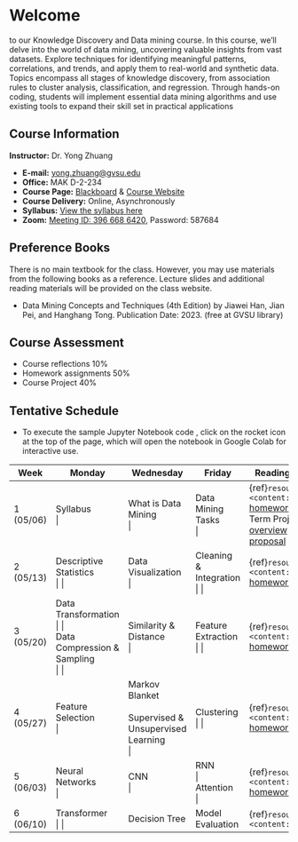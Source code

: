 # Welcome

to our Knowledge Discovery and Data mining course. In this course, we’ll delve into the world of data mining, uncovering valuable insights from vast datasets. Explore techniques for identifying meaningful patterns, correlations, and trends, and apply them to real-world and synthetic data. Topics encompass all stages of knowledge discovery, from association rules to cluster analysis, classification, and regression. Through hands-on coding, students will implement essential data mining algorithms and use existing tools to expand their skill set in practical applications

## Course Information

**Instructor:** Dr. Yong Zhuang

- <i class="fa fa-envelope"></i> **E-mail:** [yong.zhuang@gvsu.edu](mailto:yong.zhuang@gvsu.edu)
- <i class="fa fa-building"></i> **Office:** MAK D-2-234
- <i class="fa fa-book"></i> **Course Page:** [Blackboard](https://lms.gvsu.edu/) & [Course Website](https://gvsu-cis635.github.io)
- <i class="fa fa-chalkboard-teacher"></i> **Course Delivery:** Online, Asynchronously
- <i class="fa fa-book-reader"></i> **Syllabus:** [View the syllabus here](assets/pdf/syllabus.pdf)
- <i class="fa fa-video"></i> **Zoom:** [Meeting ID: 396 668 6420](https://gvsu-edu.zoom.us/j/3966686420?pwd=WGxpc0N4YWcvOU9aWGxWZGYxbXZUdz09), Password: 587684

## Preference Books

There is no main textbook for the class. However, you may use materials from the following books as a reference. Lecture slides and additional reading materials will be provided on the class website.

- Data Mining Concepts and Techniques (4th Edition) by Jiawei Han, Jian Pei, and Hanghang Tong. Publication Date: 2023. (free at GVSU library)

## Course Assessment

- Course reflections 10\%
- Homework assignments 50\%
- Course Project 40\%

<!-- Syllabus can be found [here](Syllabus_CIS635_F2023.pdf). -->
<!-- <iframe src="assets/pdf/syllabus.pdf" style="width:100%; height:600px;" frameborder="0"></iframe> -->

## Tentative Schedule

- To execute the sample Jupyter Notebook code <i class="fa fa-code"></i>, click on the rocket icon <i class="fa fa-rocket" aria-hidden="true"></i> at the top of the page, which will open the notebook in Google Colab for interactive use.

| Week | Monday | Wednesday | Friday | Reading & Homework |
| --- | --- | --- | --- | --- |
| 1 (05/06) | Syllabus <br> [<i class="fa-solid fa-file-pdf"></i>](assets/pdf/syllabus.pdf) \| [<i class="fa-brands fa-youtube"></i>](https://youtu.be/568S6Evm6W4) | What is Data Mining <br> [<i class="fa-solid fa-file-pdf"></i>](assets/pdf/data-mining-intro.pdf) \| [<i class="fa-brands fa-youtube"></i>](https://youtu.be/vLOU_C9U3TM) | Data Mining Tasks <br> [<i class="fa-solid fa-file-pdf"></i>](assets/pdf/data-mining-tasks.pdf) \| [<i class="fa-brands fa-youtube"></i>](https://youtu.be/pPdu-E95Mng) | {ref}`resources <content:references:w1>` <br> [homework1](homeworks/1.md) <br> Term Project <br> [overview](./project/project-overview.md) <br> [proposal](./project/project-proposal.md) |
| 2 (05/13) | Descriptive Statistics <br> [<i class="fa-solid fa-file-pdf"></i>](assets/pdf/data-exploration-descriptive-statistics.pdf) \| [<i class="fa-brands fa-youtube"></i>](https://youtu.be/HDRjhgB6EN0) \| [<i class="fa fa-code"></i>](samples/descriptive_statistics.ipynb) | Data Visualization <br> [<i class="fa-solid fa-file-pdf"></i>](assets/pdf/data-exploration-data-visualization.pdf) \| [<i class="fa-brands fa-youtube"></i>](https://youtu.be/VcuphW6n1Mo) | Cleaning & Integration <br> [<i class="fa-solid fa-file-pdf"></i>](assets/pdf/cleaning-Integration.pdf) \| [<i class="fa-brands fa-youtube"></i>](https://youtu.be/9EBOeQA6LD0) \| [<i class="fa fa-code"></i>](https://gvsu-cis635.github.io/samples/cleaning-Integration.html) | {ref}`resources <content:references:w2>`<br> [homework2](homeworks/2.md) |
| 3 (05/20) | Data Transformation <br> [<i class="fa-solid fa-file-pdf"></i>](assets/pdf/data-transformation.pdf) \| [<i class="fa-brands fa-youtube"></i>](https://youtu.be/8fws0-6h52I) \| [<i class="fa fa-code"></i>](samples/data-transformation.ipynb) <br> Data Compression & <br> Sampling <br> [<i class="fa-solid fa-file-pdf"></i>](assets/pdf/data-compression-sampling.pdf) \| [<i class="fa-brands fa-youtube"></i>](https://youtu.be/AgIVTNNNv_E) \| [<i class="fa fa-code"></i>](samples/data-compression-sampling.ipynb) | Similarity & Distance <br> [<i class="fa-solid fa-file-pdf"></i>](assets/pdf/similarity-distance.pdf) \| [<i class="fa-brands fa-youtube"></i>](https://youtu.be/mthjj2VZD7E) | Feature Extraction <br> [<i class="fa-solid fa-file-pdf"></i>](assets/pdf/dimensionality-reduction-feature-extraction.pdf) \| [<i class="fa-brands fa-youtube"></i>](https://youtu.be/Nh8q9mVgq14) \| [<i class="fa fa-code"></i>](samples/feature_extraction.ipynb) | {ref}`resources <content:references:w3>`<br> [homework3](homeworks/3.md) |
| 4 (05/27) | Feature Selection <br> [<i class="fa-solid fa-file-pdf"></i>](assets/pdf/dimensionality-reduction-feature-selection.pdf) \| [<i class="fa fa-code"></i>](samples/feature_selection.ipynb) | Markov Blanket <br> [<i class="fa-solid fa-file-pdf"></i>](assets/pdf/markov-blanket-boundary.pdf)<br> Supervised & Unsupervised Learning <br> [<i class="fa-solid fa-file-pdf"></i>](assets/pdf/supervised-unsupervised-learning.pdf) \| [<i class="fa-brands fa-youtube"></i>](https://youtu.be/hX2V98JBMbY) | Clustering <br> [<i class="fa-solid fa-file-pdf"></i>](assets/pdf/clustering.pdf) \| [<i class="fa-brands fa-youtube"></i>](https://youtu.be/qaaiHx3NK40) \| [<i class="fa fa-code"></i>](samples/clustering.ipynb) | {ref}`resources <content:references:w4>` <br> [homework4](homeworks/4.md) |
| 5 (06/03) | Neural Networks <br> [<i class="fa-solid fa-file-pdf"></i>](assets/pdf/nn.pdf) \| [<i class="fa-brands fa-youtube"></i>](https://youtu.be/T8GeAOjbTWs) | CNN <br> [<i class="fa-solid fa-file-pdf"></i>](assets/pdf/cnn.pdf) \| [<i class="fa-brands fa-youtube"></i>](https://youtu.be/hOiHIAmQ-So) | RNN <br> [<i class="fa-solid fa-file-pdf"></i>](assets/pdf/rnn.pdf) \| [<i class="fa-brands fa-youtube"></i>](https://youtu.be/EZcn1_2OVfk) <br> Attention <br> [<i class="fa-solid fa-file-pdf"></i>](assets/pdf/attention.pdf) \| [<i class="fa-brands fa-youtube"></i>](https://youtu.be/IfskrOqqB4Q) | {ref}`resources <content:references:w5>` <br> [homework5](homeworks/5.md) |
| 6 (06/10) | Transformer <br> [<i class="fa-solid fa-file-pdf"></i>](assets/pdf/transformer.pdf) \| [<i class="fa-brands fa-youtube"></i>](https://youtu.be/dm10YEEUa0k) \| [<i class="fa fa-code"></i>](samples/air_passenger_forecast.ipynb) | Decision Tree <br> [<i class="fa-solid fa-file-pdf"></i>](assets/pdf/decision-tree.pdf) | Model Evaluation <br>[<i class="fa-solid fa-file-pdf"></i>](assets/pdf/evaluation-selection.pdf) | {ref}`resources <content:references:w6>` |
